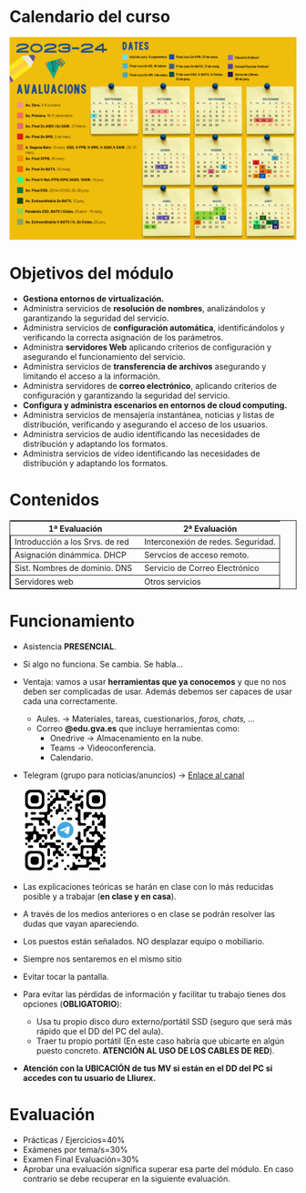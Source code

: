 Calendario del curso
===============
![Calendario IES Botet Curso 2023-24](img/Calendario23-24.png "Calendario Botet Curso 2023-24")

Objetivos del módulo
===============
+ **Gestiona entornos de virtualización.**
+ Administra servicios de **resolución de nombres**, analizándolos y garantizando la seguridad del servicio.
+ Administra servicios de **configuración automática**, identificándolos y verificando la correcta asignación de los parámetros.
+ Administra **servidores Web** aplicando criterios de configuración y asegurando el funcionamiento del servicio.
+ Administra servicios de **transferencia de archivos** asegurando y limitando el acceso a la información.
+ Administra servidores de **correo electrónico**, aplicando criterios de configuración y garantizando la seguridad del servicio.
+ **Configura y administra escenarios en entornos de cloud computing.**
+ Administra servicios de mensajería instantánea, noticias y listas de distribución, verificando y asegurando el acceso de los usuarios.
+ Administra servicios de audio identificando las necesidades de distribución y adaptando los formatos.
+ Administra servicios de vídeo identificando las necesidades de distribución y adaptando los formatos.


Contenidos
===============

<table style=" margin-left: auto;margin-right: auto; border:1px solid;">
    <thead>
        <tr>
            <th>1ª Evaluación</th>
            <th>2ª Evaluación</th>
        </tr>
    </thead>
    <tbody style="border:1px solid;">
        <tr style="border:1px solid;">
            <td >Introducción a los Srvs. de red </td>
            <td >Interconexión de redes. Seguridad.</td>
        </tr>
        <tr style="border:1px solid;">
        <td>Asignación dinámmica. DHCP</td>
        <td>Servcios de acceso remoto.</td>
        </tr>
        <tr style="border:1px solid;">
            <td >Sist. Nombres de dominio. DNS&nbsp;&nbsp;</td>
            <td>Servicio de Correo Electrónico</td>
        </tr>
        <tr style="border:1px solid;">
        <td >Servidores web</td>
        <td>Otros servicios</td>
        </tr>
    </tbody>
</table>

Funcionamiento
===============

+ Asistencia **PRESENCIAL**.
+ Si algo no funciona. Se cambia. Se habla...
+ Ventaja: vamos a usar **herramientas que ya conocemos** y que no nos deben ser complicadas de usar. Además debemos ser capaces de usar cada una correctamente.
  + Aules. → Materiales, tareas, cuestionarios, *foros, chats, ...*
  + Correo **@edu.gva.es** que incluye herramientas como:
    + Onedrive → Almacenamiento en la nube.
    + Teams → Videoconferencia.
    + Calendario.
+ Telegram (grupo para noticias/anuncios) → [Enlace al canal](https://t.me/+hSH3fGQkQBs2Mzlk)

  ![QRGrupoTelegram](img/QRGrupoTelegram.png "Enlace al canal de Telegram")

+ Las explicaciones teóricas se harán en clase con lo más reducidas posible y a trabajar (**en clase y en casa**).
+ A través de los medios anteriores o en clase se podrán resolver las dudas que vayan apareciendo.
+ Los puestos están señalados. NO desplazar equipo o mobiliario.
+ Siempre nos sentaremos en el mismo sitio
+ Evitar tocar la pantalla.
+ Para evitar las pérdidas de información y facilitar tu trabajo tienes dos opciones (**OBLIGATORIO**):
  + Usa tu propio disco duro externo/portátil SSD (seguro que será más rápido que el DD del PC del aula).
  + Traer tu propio portátil (En este caso habría que ubicarte en algún puesto concreto. **ATENCIÓN AL USO DE LOS CABLES DE RED**).
+ **Atención con la UBICACIÓN de tus MV si están en el DD del PC si accedes con tu usuario de Lliurex.**

Evaluación
===========

+ Prácticas / Ejercicios=40%
+ Exámenes por tema/s=30%
+ Examen Final Evaluación=30%
+ Aprobar una evaluación significa superar esa parte del módulo. En caso contrario se debe recuperar en la siguiente evaluación.
